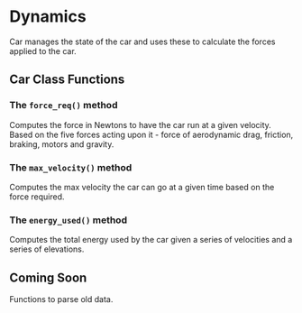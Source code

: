 # Dynamics

Car manages the state of the car and uses these to calculate the forces applied
to the car.

## Car Class Functions

### The `force_req()` method

Computes the force in Newtons to have the car run at a given velocity. Based on the five forces acting upon it - force of aerodynamic drag, friction, braking, motors and gravity.

### The `max_velocity()` method

Computes the max velocity the car can go at a given time based on the force required.

### The `energy_used()` method

Computes the total energy used by the car given a series of velocities and a series of elevations.

## Coming Soon

Functions to parse old data.